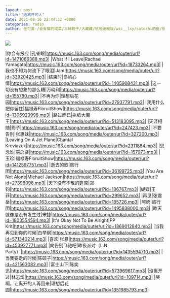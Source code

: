 ```yaml
---
layout: post
title: "给离开的人"
date: 2021-08-16 22:44:32 +0800
categories: radio
author: 任可爱-/会有猫的咸菜/三絲餃子/大藏藏/吼吼破喉咙/wzc__lxy/satoshi的鱼/很哇噻的一只熊/最正经名字/話都说不清楚-
---
```

![]({{site.baseurl}}/images/cover_20210816.jpg)

|你会有报应  |孔雀眼|https://music.163.com/song/media/outer/url?id=1471086388.mp3|
|What If I Leave|Rachael Yamagata|https://music.163.com/song/media/outer/url?id=18733264.mp3|
|我也不知为何流下了眼泪|Jam|https://music.163.com/song/media/outer/url?id=33920425.mp3|
|结束时|岛屿心情|https://music.163.com/song/media/outer/url?id=1405908431.mp3|
|这一切没有想象的那么糟|万晓利|https://music.163.com/song/media/outer/url?id=155780.mp3|
|不再为你|理想后花园|https://music.163.com/song/media/outer/url?id=27937791.mp3|
|我用什么把你留住|福禄寿FloruitShow|https://music.163.com/song/media/outer/url?id=1306923998.mp3|
|路过而已|执纸大魔王|https://music.163.com/song/media/outer/url?id=513183095.mp3|
|天涯相随|筠子|https://music.163.com/song/media/outer/url?id=247423.mp3|
|不要告别|张惠妹|https://music.163.com/song/media/outer/url?id=327200.mp3|
|Leaving On A Jet Plane|Chantal Kreviazuk|https://music.163.com/song/media/outer/url?id=2311884.mp3|
|思念谁|巫启贤|https://music.163.com/song/media/outer/url?id=157973.mp3|
|玉珍|福禄寿FloruitShow|https://music.163.com/song/media/outer/url?id=1412597751.mp3|
|逝去的歌|旅行团|https://music.163.com/song/media/outer/url?id=36199725.mp3|
|You Are Not Alone|Michael Jackson|https://music.163.com/song/media/outer/url?id=27398098.mp3|
|天下没有不散的筵席|郑钧|https://music.163.com/song/media/outer/url?id=186767.mp3|
|蝴蝶|王菲|https://music.163.com/song/media/outer/url?id=299652.mp3|
|再见|张震岳|https://music.163.com/song/media/outer/url?id=185726.mp3|
|阿奶|旅行团|https://music.163.com/song/media/outer/url?id=1495838000.mp3|
|昨天就像是没有发生过|宋捷|https://music.163.com/song/media/outer/url?id=1803554594.mp3|
|It's Okay Not To Be Alright|PP Krit|https://music.163.com/song/media/outer/url?id=1869012840.mp3|
|当我再见到你的时候|白举纲|https://music.163.com/song/media/outer/url?id=571340214.mp3|
|喜欢|张悬|https://music.163.com/song/media/outer/url?id=453927771.mp3|
|向告别飞驰吧|昨夜派对（L.N Party）|https://music.163.com/song/media/outer/url?id=1435594710.mp3|
|当我要走的时候|陈硕子|https://music.163.com/song/media/outer/url?id=421563082.mp3|
|富士山下|陈奕迅|https://music.163.com/song/media/outer/url?id=573969617.mp3|
|没离开过|林志炫|https://music.163.com/song/media/outer/url?id=109714.mp3|
|哭啊，让离开的人再回来|理想后花园|https://music.163.com/song/media/outer/url?id=1351985793.mp3|

